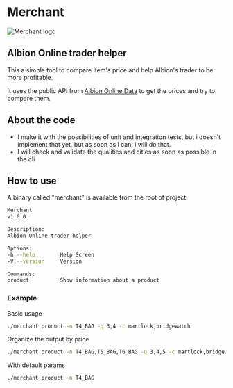 # Merchant

![Merchant logo](https://i.imgur.com/QGsGqfh.png)

## Albion Online trader helper

This a simple tool to compare item's price and help Albion's trader to be more
profitable.

It uses the public API from
[Albion Online Data](https://www.albion-online-data.com/) to get the prices and
try to compare them.

## About the code

- I make it with the possibilities of unit and integration tests, but i doesn't
  implement that yet, but as soon as i can, i will do that.
- I will check and validate the qualities and cities as soon as possible in the
  cli

## How to use

A binary called "merchant" is available from the root of project

```bash
Merchant
v1.0.0

Description:
Albion Online trader helper

Options:
-h --help        Help Screen
-V --version     Version

Commands:
product          Show information about a product
```

### Example

Basic usage

```bash
./merchant product -n T4_BAG -q 3,4 -c martlock,bridgewatch
```

Organize the output by price

```bash
./merchant product -n T4_BAG,T5_BAG,T6_BAG -q 3,4,5 -c martlock,bridgewatch --order price
```

With default params

```bash
./merchant product -n T4_BAG
```
